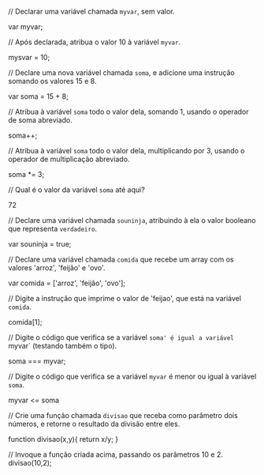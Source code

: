 // Declarar uma variável chamada `myvar`, sem valor.

var myvar;

// Após declarada, atribua o valor 10 à variável `myvar`.

mysvar = 10;

// Declare uma nova variável chamada `soma`, e adicione uma instrução somando os valores 15 e 8.

var soma = 15 + 8;

// Atribua à variável `soma` todo o valor dela, somando 1, usando o operador de soma abreviado.

soma++;

// Atribua à variável `soma` todo o valor dela, multiplicando por 3, usando o operador de multiplicação abreviado.

soma *= 3;

// Qual é o valor da variável `soma` até aqui?

72

// Declare uma variável chamada `souninja`, atribuindo à ela o valor booleano que representa `verdadeiro`.

var souninja = true;

// Declare uma variável chamada `comida` que recebe um array com os valores 'arroz', 'feijão' e 'ovo'.

var comida = ['arroz', 'feijão', 'ovo'];

// Digite a instrução que imprime o valor de 'feijao', que está na variável `comida`.

comida[1];

// Digite o código que verifica se a variável `soma' é igual a variável `myvar` (testando também o tipo).

soma === myvar;

// Digite o código que verifica se a variável `myvar` é menor ou igual à variável `soma`.

myvar <= soma

// Crie uma função chamada `divisao` que receba como parâmetro dois números, e retorne o resultado da divisão entre eles.

function divisao(x,y){
    return x/y;
}

// Invoque a função criada acima, passando os parâmetros 10 e 2.
divisao(10,2);

